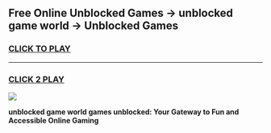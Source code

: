 
## Free Online Unblocked Games → unblocked game world → Unblocked Games
<h3>
<a href="https://premium.freeplayer.one?title=unblocked_game_world&ref=21F">CLICK TO PLAY</a></h3>
<hr>

<h3>
<a href="https://premium.freeplayer.one?title=unblocked_game_world&ref=21F">CLICK 2 PLAY</a>
  
</h3>

<a href="https://premium.freeplayer.one?title=unblocked_game_world&ref=21F/"><img src="https://clearcache.store/games.png"></a>


**unblocked game world games unblocked: Your Gateway to Fun and Accessible Online Gaming**
